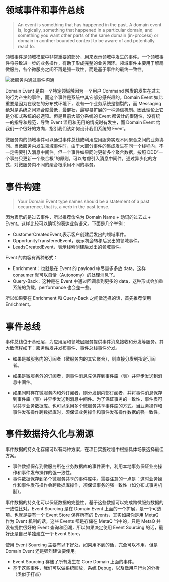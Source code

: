 # 领域事件和事件总线

> An event is something that has happened in the past. A domain event is, logically, something that happened in a particular domain, and something you want other parts of the same domain (in-process) or domain in aonther bounded context to be aware of and potentially react to.

领域事件是领域模型中非常重要的部分，用来表示领域中发生的事件。一个领域事件将导致进一步的业务操作，有助于形成完整的业务闭环。领域事件主要用于解耦微服务，各个微服务之间不再是强一致性，而是基于事件的最终一致性。

![微服务内通过事件沟通](https://assets.ng-tech.icu/item/20230424144536.png)

Domain Event 是由一个特定领域触因为一个用户 Command 触发的发生在过去的行为产生的事件，而这个事件是系统中其它部分感兴趣的。Domain Event 如此重要是因为在现在的分布式环境下，没有一个业务系统是割裂的，而 Messaging 绝对是系统之间耦合度最低，最健壮，最容易扩展的一种通信机制。因此理论上它是分布式系统的必选项。但是目前大部分系统的 Event 都设计的很随性，没有统一的指导和规范，导致 Event 滥用和无用的情况时有发生，而 Domain Event 给我们一个很好的方向，指引我们该如何设计我们系统的 Event。

微服务内的领域事件可以通过事件总线或利用应用服务实现不同聚合之间的业务协同。当微服务内发生领域事件时，由于大部分事件的集成发生在同一个线程内，不一定需要引入消息中间件。但一个事件如果同时更新多个聚合数据，按照 DDD“一个事务只更新一个聚合根”的原则，可以考虑引入消息中间件，通过异步化的方式，对微服务内不同的聚合根采用不同的事务。

# 事件构建

> Your Domain Event type names should be a statement of a past occurrence, that is, a verb in the past tense.

因为表示的是过去事件，所以推荐命名为 Domain Name + 动词的过去式 + Event。这样比较可以确切的表达业务语义。下面是几个举例：

- CustomerCreatedEvent,表示客户创建后发出的领域事件。
- OpportunityTransferedEvent，表示机会转移后发出的领域事件。
- LeadsCreatedEvent，表示线索创建后发出的领域事件。

Event 的内容有两种形式：

- Enrichment：也就是在 Event 的 payload 中尽量多多放 data，这样 consumer 就可以自恰（Autonomy）的处理消息了。
- Query-Back：这种是在 Event 中通过回调拿到更多的 data，这种形式会加重系统的负载，performance 也会差一些。

所以如果要在 Enrichment 和 Query-Back 之间做选择的话，首先推荐使用 Enrichment。

# 事件总线

事件总线位于基础层，为应用层和领域层服务提供事件消息接收和分发等服务。其大致流程如下：服务触发并发布事件、事件总线事件分发。

- 如果是微服务内的订阅者（微服务内的其它聚合），则直接分发到指定订阅者。

- 如果是微服务外的订阅者，则事件消息先保存到事件库（表）并异步发送到消息中间件。

- 如果同时存在微服务内和外订阅者，则分发到内部订阅者，并将事件消息保存到事件库（表）并异步发送到消息中间件。为了保证事务的一致性，事件表可以共享业务数据库。也可以采用多个微服务共享事件库的方式。当业务操作和事件发布操作跨数据库时，须保证业务操作和事件发布操作数据的强一致性。

# 事件数据持久化与溯源

事件数据的持久化存储可以有两种方案，在项目实施过程中根据具体场景选择最佳方案。

- 事件数据保存到微服务所在业务数据库的事件表中，利用本地事务保证业务操作和事件发布操作的强一致性。
- 事件数据保存到多个微服务共享的事件库中。需要注意的一点是：这时业务操作和事件发布操作会跨数据库操作，须保证事务的强一致性（如分布式事务机制）。

事件数据的持久化可以保证数据的完整性，基于这些数据可以完成跨微服务数据的一致性比对。Event Sourcing 是在 Domain Event 上面的一个扩展，是一个可选项。也就是要有一个 Event Store 保存所有的 Events，其实如果你是用 MetaQ 作为 Event 机制的话，这些 Events 都是存储在 MetaQ 当中的，只是 MetaQ 并没有提供很好的 Event 查询和回溯，所以如果决定使用 Event Sourcing 的话，最好还是自己单独建立一个 Event Store。

使用 Event Sourcing 主要有以下好处，如果用不到的话，完全可以不用，但是 Domain Event 还是强烈建议要使用。

- Event Sourcing 存储了所有发生在 Core Domain 上面的事件。
- 基于这些事件，我们可以做系统回放，系统 Debug，以及做用户行为的分析（类似于打点）
